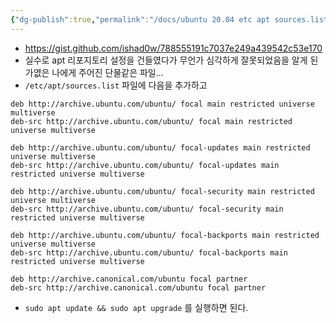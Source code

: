 ```yaml
---
{"dg-publish":true,"permalink":"/docs/ubuntu 20.04 etc apt sources.list/","title":"ubuntu 20.04 etc apt sources.list"}
---
```


- https://gist.github.com/ishad0w/788555191c7037e249a439542c53e170
- 실수로 apt 리포지토리 설정을 건들였다가 무언가 심각하게 잘못되었음을 알게 된 가엾은 나에게 주어진 단물같은 파일...
- `/etc/apt/sources.list` 파일에 다음을 추가하고

```
deb http://archive.ubuntu.com/ubuntu/ focal main restricted universe multiverse
deb-src http://archive.ubuntu.com/ubuntu/ focal main restricted universe multiverse

deb http://archive.ubuntu.com/ubuntu/ focal-updates main restricted universe multiverse
deb-src http://archive.ubuntu.com/ubuntu/ focal-updates main restricted universe multiverse

deb http://archive.ubuntu.com/ubuntu/ focal-security main restricted universe multiverse
deb-src http://archive.ubuntu.com/ubuntu/ focal-security main restricted universe multiverse

deb http://archive.ubuntu.com/ubuntu/ focal-backports main restricted universe multiverse
deb-src http://archive.ubuntu.com/ubuntu/ focal-backports main restricted universe multiverse

deb http://archive.canonical.com/ubuntu focal partner
deb-src http://archive.canonical.com/ubuntu focal partner
```

- `sudo apt update && sudo apt upgrade` 를 실행하면 된다.
